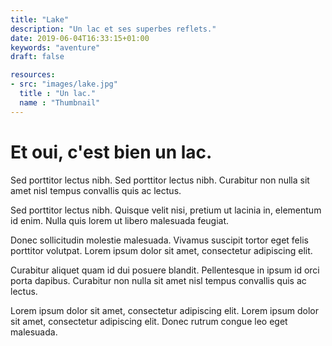 ```yaml
---
title: "Lake"
description: "Un lac et ses superbes reflets."
date: 2019-06-04T16:33:15+01:00
keywords: "aventure"
draft: false

resources:
- src: "images/lake.jpg"
  title : "Un lac."
  name : "Thumbnail"
---
```


# Et oui, c'est bien un lac.

Sed porttitor lectus nibh. Sed porttitor lectus nibh. Curabitur non nulla sit amet nisl tempus convallis quis ac lectus.

Sed porttitor lectus nibh. Quisque velit nisi, pretium ut lacinia in, elementum id enim. Nulla quis lorem ut libero malesuada feugiat.

Donec sollicitudin molestie malesuada. Vivamus suscipit tortor eget felis porttitor volutpat. Lorem ipsum dolor sit amet, consectetur adipiscing elit.

Curabitur aliquet quam id dui posuere blandit. Pellentesque in ipsum id orci porta dapibus. Curabitur non nulla sit amet nisl tempus convallis quis ac lectus.

Lorem ipsum dolor sit amet, consectetur adipiscing elit. Lorem ipsum dolor sit amet, consectetur adipiscing elit. Donec rutrum congue leo eget malesuada.